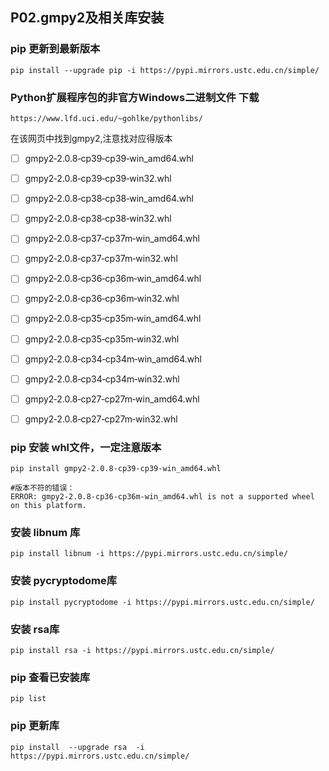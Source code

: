 ## P02.gmpy2及相关库安装


### pip 更新到最新版本

```
pip install --upgrade pip -i https://pypi.mirrors.ustc.edu.cn/simple/
```

### Python扩展程序包的非官方Windows二进制文件 下载

```
https://www.lfd.uci.edu/~gohlke/pythonlibs/
```
在该网页中找到gmpy2,注意找对应得版本

- [ ] gmpy2‑2.0.8‑cp39‑cp39‑win_amd64.whl
- [ ] gmpy2‑2.0.8‑cp39‑cp39‑win32.whl
- [ ] gmpy2‑2.0.8‑cp38‑cp38‑win_amd64.whl
- [ ] gmpy2‑2.0.8‑cp38‑cp38‑win32.whl
- [ ] gmpy2‑2.0.8‑cp37‑cp37m‑win_amd64.whl
- [ ] gmpy2‑2.0.8‑cp37‑cp37m‑win32.whl
- [ ] gmpy2‑2.0.8‑cp36‑cp36m‑win_amd64.whl
- [ ] gmpy2‑2.0.8‑cp36‑cp36m‑win32.whl
- [ ] gmpy2‑2.0.8‑cp35‑cp35m‑win_amd64.whl
- [ ] gmpy2‑2.0.8‑cp35‑cp35m‑win32.whl
- [ ] gmpy2‑2.0.8‑cp34‑cp34m‑win_amd64.whl
- [ ] gmpy2‑2.0.8‑cp34‑cp34m‑win32.whl
- [ ] gmpy2‑2.0.8‑cp27‑cp27m‑win_amd64.whl
- [ ] gmpy2‑2.0.8‑cp27‑cp27m‑win32.whl


### pip 安装 whl文件，一定注意版本

```
pip install gmpy2‑2.0.8‑cp39‑cp39‑win_amd64.whl
```

```
#版本不符的错误：
ERROR: gmpy2-2.0.8-cp36-cp36m-win_amd64.whl is not a supported wheel on this platform.
```
### 安装 libnum 库
```
pip install libnum -i https://pypi.mirrors.ustc.edu.cn/simple/
```

### 安装 pycryptodome库

```
pip install pycryptodome -i https://pypi.mirrors.ustc.edu.cn/simple/
```

### 安装 rsa库

```
pip install rsa -i https://pypi.mirrors.ustc.edu.cn/simple/
```

### pip 查看已安装库

```
pip list
```

### pip 更新库
```
pip install  --upgrade rsa  -i https://pypi.mirrors.ustc.edu.cn/simple/
```





